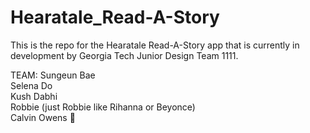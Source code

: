 # Hearatale_Read-A-Story
This is the repo for the Hearatale Read-A-Story app that is currently in development by Georgia Tech Junior Design Team 1111.

TEAM:
Sungeun Bae  
Selena Do  
Kush Dabhi  
Robbie (just Robbie like Rihanna or Beyonce)  
Calvin Owens 🤠
